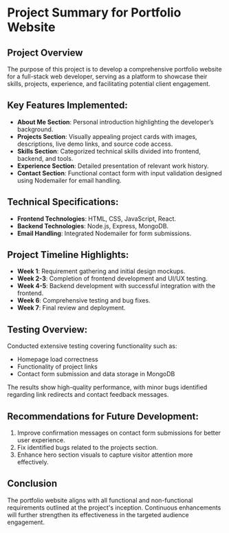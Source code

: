 # Project Summary for Portfolio Website

## Project Overview
The purpose of this project is to develop a comprehensive portfolio website for a full-stack web developer, serving as a platform to showcase their skills, projects, experience, and facilitating potential client engagement.

## Key Features Implemented:
- **About Me Section**: Personal introduction highlighting the developer’s background.
- **Projects Section**: Visually appealing project cards with images, descriptions, live demo links, and source code access.
- **Skills Section**: Categorized technical skills divided into frontend, backend, and tools.
- **Experience Section**: Detailed presentation of relevant work history.
- **Contact Section**: Functional contact form with input validation designed using Nodemailer for email handling.

## Technical Specifications:
- **Frontend Technologies**: HTML, CSS, JavaScript, React.
- **Backend Technologies**: Node.js, Express, MongoDB.
- **Email Handling**: Integrated Nodemailer for form submissions.

## Project Timeline Highlights:
- **Week 1**: Requirement gathering and initial design mockups.
- **Week 2-3**: Completion of frontend development and UI/UX testing.
- **Week 4-5**: Backend development with successful integration with the frontend.
- **Week 6**: Comprehensive testing and bug fixes.
- **Week 7**: Final review and deployment.

## Testing Overview:
Conducted extensive testing covering functionality such as:
- Homepage load correctness
- Functionality of project links
- Contact form submission and data storage in MongoDB

The results show high-quality performance, with minor bugs identified regarding link redirects and contact feedback messages.

## Recommendations for Future Development:
1. Improve confirmation messages on contact form submissions for better user experience.
2. Fix identified bugs related to the projects section.
3. Enhance hero section visuals to capture visitor attention more effectively.

## Conclusion
The portfolio website aligns with all functional and non-functional requirements outlined at the project's inception. Continuous enhancements will further strengthen its effectiveness in the targeted audience engagement.